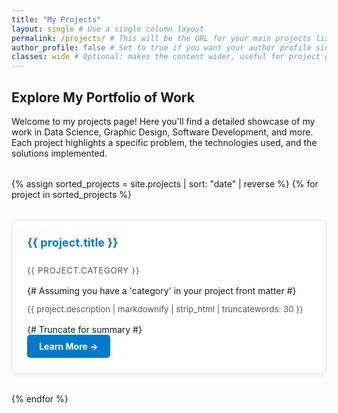```yaml
---
title: "My Projects"
layout: single # Use a single column layout
permalink: /projects/ # This will be the URL for your main projects listing page
author_profile: false # Set to true if you want your author profile sidebar here
classes: wide # Optional: makes the content wider, useful for project grids
---
```


## Explore My Portfolio of Work

Welcome to my projects page! Here you'll find a detailed showcase of my work in Data Science, Graphic Design, Software Development, and more. Each project highlights a specific problem, the technologies used, and the solutions implemented.

<div class="project-grid">
{% assign sorted_projects = site.projects | sort: "date" | reverse %}
{% for project in sorted_projects %}
  <div class="project-card">
    <h3><a href="{{ project.url | relative_url }}">{{ project.title }}</a></h3>
    <p class="project-category">{{ project.category }}</p> {# Assuming you have a 'category' in your project front matter #}
    <p>{{ project.description | markdownify | strip_html | truncatewords: 30 }}</p> {# Truncate for summary #}
    <a href="{{ project.url | relative_url }}" class="read-more-btn">Learn More &rarr;</a>
  </div>
{% endfor %}
</div>

<style>
  .project-grid {
    display: grid;
    grid-template-columns: repeat(auto-fit, minmax(300px, 1fr)); /* Responsive grid */
    gap: 2rem; /* Space between cards */
    margin-top: 2rem;
  }

  .project-card {
    background-color: #ffffff;
    border: 1px solid #e0e0e0;
    border-radius: 8px;
    padding: 1.5rem;
    box-shadow: 0 4px 8px rgba(0,0,0,0.05);
    transition: transform 0.2s ease, box-shadow 0.2s ease;
    display: flex;
    flex-direction: column;
    justify-content: space-between;
  }

  .project-card:hover {
    transform: translateY(-5px);
    box-shadow: 0 6px 12px rgba(0,0,0,0.1);
  }

  .project-card h3 {
    margin-top: 0;
    margin-bottom: 0.8rem;
    font-size: 1.3em;
  }

  .project-card h3 a {
    color: #007acc; /* Minimal Mistakes primary link color */
    text-decoration: none;
  }

  .project-card h3 a:hover {
    text-decoration: underline;
  }

  .project-category {
    font-size: 0.9em;
    color: #777;
    margin-bottom: 0.8rem;
    text-transform: uppercase;
    letter-spacing: 0.05em;
  }

  .project-card p {
    font-size: 0.95em;
    color: #555;
    flex-grow: 1; /* Allows description to take available space */
    margin-bottom: 1rem;
  }

  .read-more-btn {
    display: inline-block;
    background-color: #007acc;
    color: white;
    padding: 0.6rem 1.2rem;
    border-radius: 5px;
    text-decoration: none;
    font-weight: bold;
    transition: background-color 0.3s ease;
    align-self: flex-start; /* Align button to start */
  }

  .read-more-btn:hover {
    background-color: #005f99;
  }

  @media (max-width: 768px) {
    .project-grid {
      grid-template-columns: 1fr; /* Single column on small screens */
    }
  }
</style>
